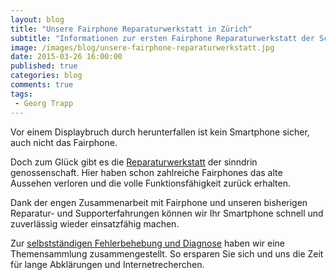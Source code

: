 ```yaml
---
layout: blog
title: "Unsere Fairphone Reparaturwerkstatt in Zürich"
subtitle: "Informationen zur ersten Fairphone Reparaturwerkstatt der Schweiz und weitere nützliche Tipps rund ums Fairphone."
image: /images/blog/unsere-fairphone-reparaturwerkstatt.jpg
date: 2015-03-26 16:00:00
published: true
categories: blog
comments: true
tags:
 - Georg Trapp
---
```


Vor einem Displaybruch durch herunterfallen ist kein Smartphone sicher, auch nicht das Fairphone.

Doch zum Glück gibt es die [Reparaturwerkstatt][fairphone-reparatur] der sinndrin genossenschaft. Hier haben schon zahlreiche Fairphones das alte Aussehen verloren und die volle Funktionsfähigkeit zurück erhalten.

Dank der engen Zusammenarbeit mit Fairphone und unseren bisherigen Reparatur- und Supporterfahrungen können wir Ihr Smartphone schnell und zuverlässig wieder einsatzfähig machen.

Zur [selbstständigen Fehlerbehebung und Diagnose][faq] haben wir eine Themensammlung zusammengestellt. So ersparen Sie sich und uns die Zeit für lange Abklärungen und Internetrecherchen.

[fairphone-reparatur]: /angebote/fairphone/reparatur/
[faq]: /hintergrundwissen/selbststaendige-fairphone-fehlerbehebung-und-diagnose-faq/